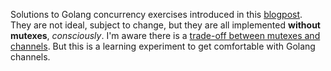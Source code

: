 Solutions to Golang concurrency exercises introduced in this [blogpost](http://whipperstacker.com/2015/10/05/3-trivial-concurrency-exercises-for-the-confused-newbie-gopher/). They are not ideal, subject to change, but they are all implemented **without mutexes**, _consciously_. I'm aware there is a [trade-off between mutexes and channels](https://github.com/golang/go/wiki/MutexOrChannel). But this is a learning experiment to get comfortable with Golang channels.   


